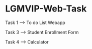 # LGMVIP-Web-Task

Task 1 --> To do List Webapp

Task 3 --> Student Enrollment Form

Task 4 --> Calculator
